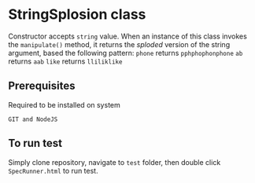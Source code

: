 # StringSplosion class
Constructor accepts `string` value. When an instance of this class invokes the `manipulate()` method, it returns the _sploded_ version of the string argument, based the following pattern:
`phone`   returns `pphphophonphone`
`ab`      returns `aab`
`like`    returns `lliliklike`

## Prerequisites
Required to be installed on system
```
GIT and NodeJS
```
## To run test
Simply clone repository, navigate to `test` folder, then double click `SpecRunner.html` to run test.
